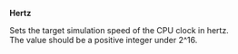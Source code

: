 **Hertz**

Sets the target simulation speed of the CPU clock in hertz.  
The value should be a positive integer under 2^16.